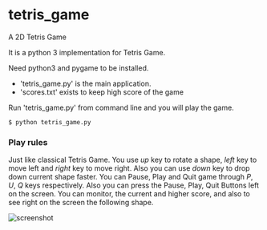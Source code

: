 # tetris_game
A 2D Tetris Game

It is a python 3 implementation for Tetris Game.
	
Need python3 and pygame to be installed.

* 'tetris_game.py' is the main application.
* 'scores.txt' exists to keep high score of the game
	
Run 'tetris_game.py' from command line and you will play the game.

```shell
$ python tetris_game.py
```


### Play rules

Just like classical Tetris Game. 
You use *up* key to rotate a shape, *left* key to move left and *right* key to move right. Also you can use *down* key to drop down current shape faster.
You can Pause, Play and Quit game through *P*, *U*, *Q* keys respectively. Also you can press the Pause, Play, Quit Buttons left on the screen.
You can monitor, the current and higher score, and also to see right on the screen the following shape.


![screenshot](https://user-images.githubusercontent.com/46890409/59598391-bdb28200-9104-11e9-96ff-724eff1078b6.png)
